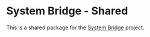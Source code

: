 # System Bridge - Shared

This is a shared package for the [System Bridge](https://github.com/timmo001/system-bridge) project.
